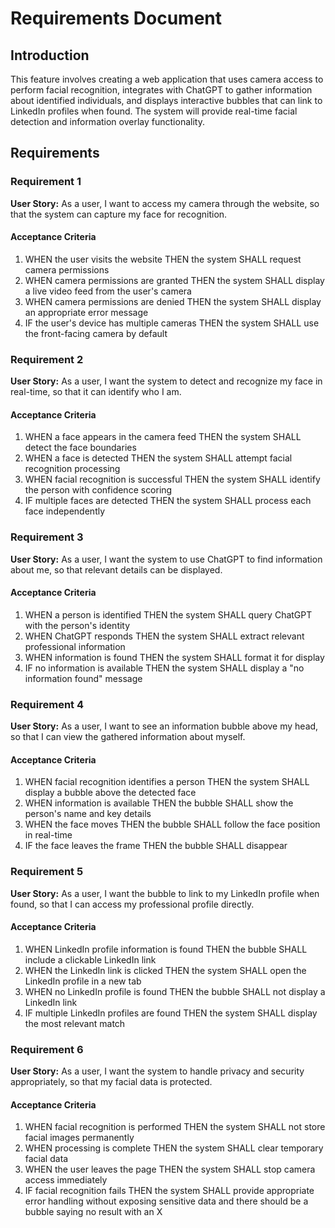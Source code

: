 # Requirements Document

## Introduction

This feature involves creating a web application that uses camera access to perform facial recognition, integrates with ChatGPT to gather information about identified individuals, and displays interactive bubbles that can link to LinkedIn profiles when found. The system will provide real-time facial detection and information overlay functionality.

## Requirements

### Requirement 1

**User Story:** As a user, I want to access my camera through the website, so that the system can capture my face for recognition.

#### Acceptance Criteria

1. WHEN the user visits the website THEN the system SHALL request camera permissions
2. WHEN camera permissions are granted THEN the system SHALL display a live video feed from the user's camera
3. WHEN camera permissions are denied THEN the system SHALL display an appropriate error message
4. IF the user's device has multiple cameras THEN the system SHALL use the front-facing camera by default

### Requirement 2

**User Story:** As a user, I want the system to detect and recognize my face in real-time, so that it can identify who I am.

#### Acceptance Criteria

1. WHEN a face appears in the camera feed THEN the system SHALL detect the face boundaries
2. WHEN a face is detected THEN the system SHALL attempt facial recognition processing
3. WHEN facial recognition is successful THEN the system SHALL identify the person with confidence scoring
4. IF multiple faces are detected THEN the system SHALL process each face independently

### Requirement 3

**User Story:** As a user, I want the system to use ChatGPT to find information about me, so that relevant details can be displayed.

#### Acceptance Criteria

1. WHEN a person is identified THEN the system SHALL query ChatGPT with the person's identity
2. WHEN ChatGPT responds THEN the system SHALL extract relevant professional information
3. WHEN information is found THEN the system SHALL format it for display
4. IF no information is available THEN the system SHALL display a "no information found" message

### Requirement 4

**User Story:** As a user, I want to see an information bubble above my head, so that I can view the gathered information about myself.

#### Acceptance Criteria

1. WHEN facial recognition identifies a person THEN the system SHALL display a bubble above the detected face
2. WHEN information is available THEN the bubble SHALL show the person's name and key details
3. WHEN the face moves THEN the bubble SHALL follow the face position in real-time
4. IF the face leaves the frame THEN the bubble SHALL disappear

### Requirement 5

**User Story:** As a user, I want the bubble to link to my LinkedIn profile when found, so that I can access my professional profile directly.

#### Acceptance Criteria

1. WHEN LinkedIn profile information is found THEN the bubble SHALL include a clickable LinkedIn link
2. WHEN the LinkedIn link is clicked THEN the system SHALL open the LinkedIn profile in a new tab
3. WHEN no LinkedIn profile is found THEN the bubble SHALL not display a LinkedIn link
4. IF multiple LinkedIn profiles are found THEN the system SHALL display the most relevant match

### Requirement 6

**User Story:** As a user, I want the system to handle privacy and security appropriately, so that my facial data is protected.

#### Acceptance Criteria

1. WHEN facial recognition is performed THEN the system SHALL not store facial images permanently
2. WHEN processing is complete THEN the system SHALL clear temporary facial data
3. WHEN the user leaves the page THEN the system SHALL stop camera access immediately
4. IF facial recognition fails THEN the system SHALL provide appropriate error handling without exposing sensitive data and there should be a bubble saying no result with an X